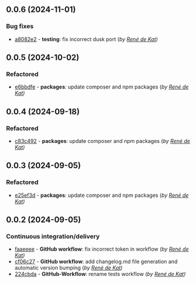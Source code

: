 ## 0.0.6 (2024-11-01)

### Bug fixes

- [a8082e2](a8082e2ef3dad1f49f05f8ab6089d66bc93b3f7e) - **testing**:  fix incorrect dusk port (*by [René de Kat](mailto:info@9lives-development.com))*

## 0.0.5 (2024-10-02)

### Refactored

- [e6bbdfe](e6bbdfe479081df0f3dd99a4298c58a05e056633) - **packages**:  update composer and npm packages (*by [René de Kat](mailto:info@9lives-development.com))*

## 0.0.4 (2024-09-18)

### Refactored

- [c83c492](c83c49260cceb9dbfac0e3924eb881c143f1e1bf) - **packages**:  update composer and npm packages (*by [René de Kat](mailto:info@9lives-development.com))*

## 0.0.3 (2024-09-05)

### Refactored

- [e25ef3d](e25ef3d8ed1860ff90cb51059cb5184ec666a950) - **packages**:  update composer and npm packages (*by [René de Kat](mailto:info@9lives-development.com))*

## 0.0.2 (2024-09-05)

### Continuous integration/delivery

- [faaeeee](faaeeee1ab620f16dcc09945c793b9e9ee2d7eba) - **GitHub workflow**:  fix incorrect token in workflow (*by [René de Kat](mailto:info@9lives-development.com))*
- [cf06c27](cf06c27412bafb613ade9f08bdd66486f50de778) - **GitHub workflow**:  add changelog.md file generation and automatic version bumping (*by [René de Kat](mailto:info@9lives-development.com))*
- [224cbda](224cbda3f8e7d4ec7e8e55fa1ad555b413a00eea) - **GitHub-Workflow**:  rename tests workflow (*by [René de Kat](mailto:info@9lives-development.com))*

